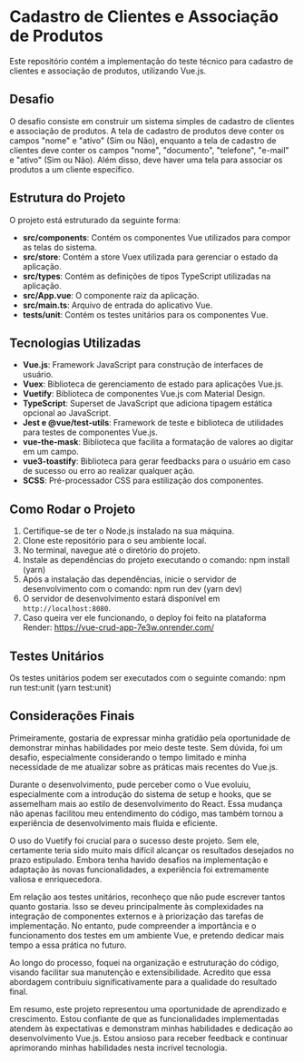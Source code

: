 # Cadastro de Clientes e Associação de Produtos

Este repositório contém a implementação do teste técnico para cadastro de clientes e associação de produtos, utilizando Vue.js.

## Desafio

O desafio consiste em construir um sistema simples de cadastro de clientes e associação de produtos. A tela de cadastro de produtos deve conter os campos "nome" e "ativo" (Sim ou Não), enquanto a tela de cadastro de clientes deve conter os campos "nome", "documento", "telefone", "e-mail" e "ativo" (Sim ou Não). Além disso, deve haver uma tela para associar os produtos a um cliente específico.

## Estrutura do Projeto

O projeto está estruturado da seguinte forma:

- **src/components**: Contém os componentes Vue utilizados para compor as telas do sistema.
- **src/store**: Contém a store Vuex utilizada para gerenciar o estado da aplicação.
- **src/types**: Contém as definições de tipos TypeScript utilizadas na aplicação.
- **src/App.vue**: O componente raiz da aplicação.
- **src/main.ts**: Arquivo de entrada do aplicativo Vue.
- **tests/unit**: Contém os testes unitários para os componentes Vue.

## Tecnologias Utilizadas

- **Vue.js**: Framework JavaScript para construção de interfaces de usuário.
- **Vuex**: Biblioteca de gerenciamento de estado para aplicações Vue.js.
- **Vuetify**: Biblioteca de componentes Vue.js com Material Design.
- **TypeScript**: Superset de JavaScript que adiciona tipagem estática opcional ao JavaScript.
- **Jest e @vue/test-utils**: Framework de teste e biblioteca de utilidades para testes de componentes Vue.js.
- **vue-the-mask**: Biblioteca que facilita a formatação de valores ao digitar em um campo.
- **vue3-toastify**: Biblioteca para gerar feedbacks para o usuário em caso de sucesso ou erro ao realizar qualquer ação.
- **SCSS**: Pré-processador CSS para estilização dos componentes.

## Como Rodar o Projeto

1. Certifique-se de ter o Node.js instalado na sua máquina.
2. Clone este repositório para o seu ambiente local.
3. No terminal, navegue até o diretório do projeto.
4. Instale as dependências do projeto executando o comando: npm install (yarn)
5. Após a instalação das dependências, inicie o servidor de desenvolvimento com o comando: npm run dev (yarn dev)
6. O servidor de desenvolvimento estará disponível em `http://localhost:8080`.
7. Caso queira ver ele funcionando, o deploy foi feito na plataforma Render: https://vue-crud-app-7e3w.onrender.com/

## Testes Unitários

Os testes unitários podem ser executados com o seguinte comando: npm run test:unit (yarn test:unit)

## Considerações Finais

Primeiramente, gostaria de expressar minha gratidão pela oportunidade de demonstrar minhas habilidades por meio deste teste. Sem dúvida, foi um desafio, especialmente considerando o tempo limitado e minha necessidade de me atualizar sobre as práticas mais recentes do Vue.js.

Durante o desenvolvimento, pude perceber como o Vue evoluiu, especialmente com a introdução do sistema de setup e hooks, que se assemelham mais ao estilo de desenvolvimento do React. Essa mudança não apenas facilitou meu entendimento do código, mas também tornou a experiência de desenvolvimento mais fluída e eficiente.

O uso do Vuetify foi crucial para o sucesso deste projeto. Sem ele, certamente teria sido muito mais difícil alcançar os resultados desejados no prazo estipulado. Embora tenha havido desafios na implementação e adaptação às novas funcionalidades, a experiência foi extremamente valiosa e enriquecedora.

Em relação aos testes unitários, reconheço que não pude escrever tantos quanto gostaria. Isso se deveu principalmente às complexidades na integração de componentes externos e à priorização das tarefas de implementação. No entanto, pude compreender a importância e o funcionamento dos testes em um ambiente Vue, e pretendo dedicar mais tempo a essa prática no futuro.

Ao longo do processo, foquei na organização e estruturação do código, visando facilitar sua manutenção e extensibilidade. Acredito que essa abordagem contribuiu significativamente para a qualidade do resultado final.

Em resumo, este projeto representou uma oportunidade de aprendizado e crescimento. Estou confiante de que as funcionalidades implementadas atendem às expectativas e demonstram minhas habilidades e dedicação ao desenvolvimento Vue.js. Estou ansioso para receber feedback e continuar aprimorando minhas habilidades nesta incrível tecnologia.
